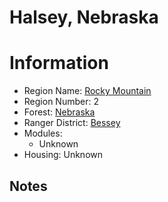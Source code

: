 
Halsey, Nebraska
================
  
# Information  
* Region Name: [Rocky Mountain]()  
* Region Number: 2  
* Forest: [Nebraska](http://www.fs.usda.gov/nebraska)  
* Ranger District: [Bessey]()  
* Modules:  
  - Unknown  
* Housing: Unknown  
  
## Notes

